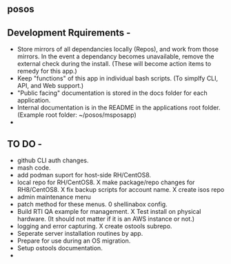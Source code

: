 posos
-----

Development Rquirements -
-------------------------
- Store mirrors of all dependancies locally (Repos), and work from those mirrors. In the event a dependancy becomes unavailable, remove the external check during the install. (These will become action items to remedy for this app.)
- Keep "functions" of this app in individual bash scripts. (To simplfy CLI, API, and Web support.)
- "Public facing" documentation is stored in the docs folder for each application.
- Internal documentation is in the README in the applications root folder. (Example root folder: ~/posos/msposapp)
-  

TO DO -
-------

- github CLI auth changes.
- mash code.
- add podman suport for host-side RH/CentOS8.
- local repo for RH/CentOS8.
X make package/repo changes for RH8/CentOS8.
X fix backup scripts for account name.
X create isos repo
- admin maintenance menu
- patch method for these menus.
0 shellinabox config.
- Build RTI QA example for management.
X Test install on physical hardware. (It should not matter if it is an AWS instance or not.)
- logging and error capturing.
X create ostools subrepo.
- Seperate server installation routines by app.
- Prepare for use during an OS migration.
- Setup ostools documentation.
-    
